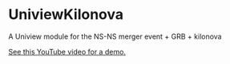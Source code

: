 # UniviewKilonova
A Uniview module for the NS-NS merger event + GRB + kilonova

[See this YouTube video for a demo.](https://youtu.be/AUMp2rDNLlc)
